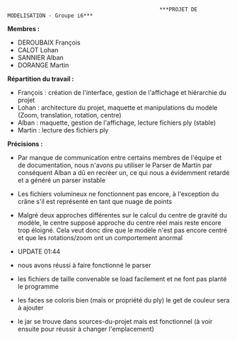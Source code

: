                                                     ***PROJET DE MODELISATION - Groupe i6***

**Membres :**
- DEROUBAIX François
- CALOT Lohan
- SANNIER Alban
- DORANGE Martin

**Répartition du travail :**
- François : création de l'interface, gestion de l'affichage et hiérarchie du projet
- Lohan : architecture du projet, maquette et manipulations du modèle (Zoom, translation, rotation, centre)
- Alban : maquette, gestion de l'affichage, lecture fichiers ply (stable)
- Martin : lecture des fichiers ply

**Précisions :**
- Par manque de communication entre certains membres de l'équipe et de documentation, nous n'avons pu utiliser le Parser de Martin par conséquent Alban a dû en recréer un, ce qui nous a évidemment retardé et a généré un parser instable
- Les fichiers volumineux ne fonctionnent pas encore, à l'exception du crâne s'il est représenté en tant que nuage de points
- Malgré deux approches différentes sur le calcul du centre de gravité du modèle, le centre supposé approche du centre réel mais reste encore trop éloigné. Cela veut donc dire que le modèle n'est pas encore centré et que les rotations/zoom ont un comportement anormal


- UPDATE 01:44
- nous avons réussi à faire fonctionné le parser
- les fichiers de taille convenable se load facilement et ne font pas planté le programme
- les faces se coloris bien (mais or propriété du ply) le get de couleur sera à ajouter
- le jar se trouve dans sources-du-projet mais est fonctionnel (à voir ensuite pour réussir à changer l'emplacement)